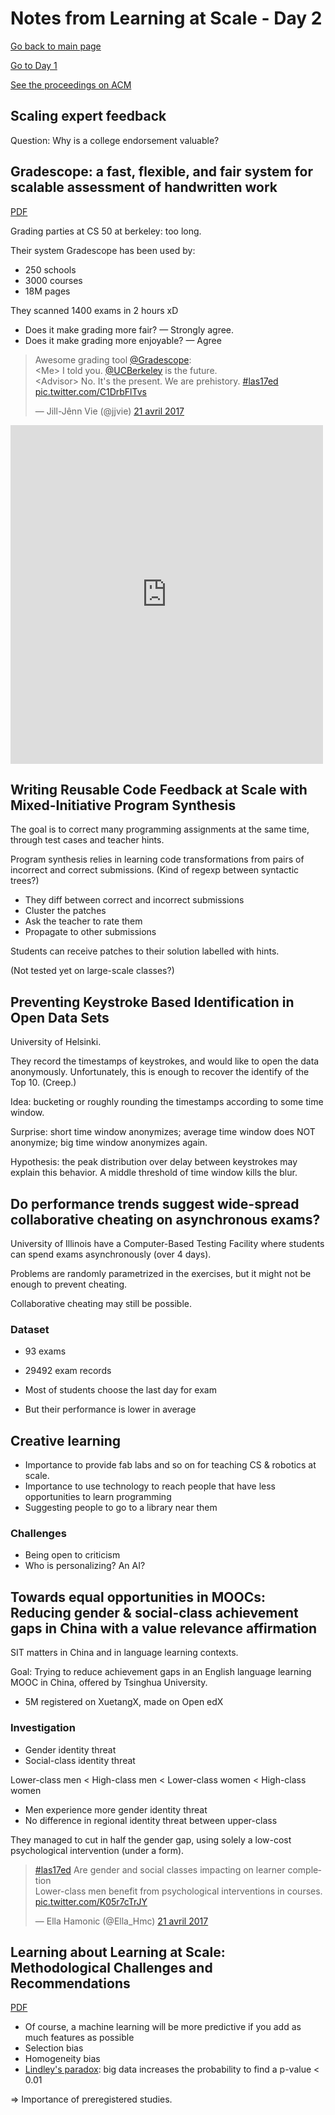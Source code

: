 # Notes from Learning at Scale - Day 2

[Go back to main page](/las2017)

[Go to Day 1](/las2017/notes)

[See the proceedings on ACM](http://dl.acm.org/citation.cfm?id=3051457&preflayout=flat)

## Scaling expert feedback

Question: Why is a college endorsement valuable?

## Gradescope: a fast, flexible, and fair system for scalable assessment of handwritten work

[PDF](http://delivery.acm.org/10.1145/3060000/3051466/p81-singh.pdf?ip=192.54.222.4&id=3051466&acc=OPEN&key=4D4702B0C3E38B35%2E4D4702B0C3E38B35%2E4D4702B0C3E38B35%2E6D218144511F3437&CFID=753159252&CFTOKEN=13181410&__acm__=1492782640_17f1c82ffe7a6611275667a15a74aedd)

Grading parties at CS 50 at berkeley: too long.

Their system Gradescope has been used by:

- 250 schools
- 3000 courses
- 18M pages

They scanned 1400 exams in 2 hours xD

- Does it make grading more fair? — Strongly agree.
- Does it make grading more enjoyable? — Agree

<blockquote class="twitter-tweet" data-lang="fr"><p lang="en" dir="ltr">Awesome grading tool <a href="https://twitter.com/gradescope">@Gradescope</a>:<br>&lt;Me&gt; I told you. <a href="https://twitter.com/UCBerkeley">@UCBerkeley</a> is the future.<br>&lt;Advisor&gt; No. It&#39;s the present. We are prehistory. <a href="https://twitter.com/hashtag/las17ed?src=hash">#las17ed</a> <a href="https://t.co/C1DrbFlTvs">pic.twitter.com/C1DrbFlTvs</a></p>&mdash; Jill-Jênn Vie (@jjvie) <a href="https://twitter.com/jjvie/status/855417098230788097">21 avril 2017</a></blockquote> <script async src="//platform.twitter.com/widgets.js" charset="utf-8"></script>

<iframe src="https://www.facebook.com/plugins/post.php?href=https%3A%2F%2Fwww.facebook.com%2Fjilljenn%2Fposts%2F10155244442548844&width=500" width="500" height="542" style="border:none;overflow:hidden" scrolling="no" frameborder="0" allowTransparency="true"></iframe>

## Writing Reusable Code Feedback at Scale with Mixed-Initiative Program Synthesis

The goal is to correct many programming assignments at the same time, through test cases and teacher hints.

Program synthesis relies in learning code transformations from pairs of incorrect and correct submissions. (Kind of regexp between syntactic trees?)

- They diff between correct and incorrect submissions
- Cluster the patches
- Ask the teacher to rate them
- Propagate to other submissions

Students can receive patches to their solution labelled with hints.

(Not tested yet on large-scale classes?)

## Preventing Keystroke Based Identification in Open Data Sets

University of Helsinki.

They record the timestamps of keystrokes, and would like to open the data anonymously. Unfortunately, this is enough to recover the identify of the Top 10. (Creep.)

Idea: bucketing or roughly rounding the timestamps according to some time window.

Surprise: short time window anonymizes; average time window does NOT anonymize; big time window anonymizes again.

Hypothesis: the peak distribution over delay between keystrokes may explain this behavior. A middle threshold of time window kills the blur.

## Do performance trends suggest wide-spread collaborative cheating on asynchronous exams?

University of Illinois have a Computer-Based Testing Facility where students can spend exams asynchronously (over 4 days).

Problems are randomly parametrized in the exercises, but it might not be enough to prevent cheating.

Collaborative cheating may still be possible.

### Dataset

- 93 exams
- 29492 exam records

- Most of students choose the last day for exam
- But their performance is lower in average

## Creative learning

- Importance to provide fab labs and so on for teaching CS & robotics at scale.
- Importance to use technology to reach people that have less opportunities to learn programming
- Suggesting people to go to a library near them

### Challenges

- Being open to criticism
- Who is personalizing? An AI?

## Towards equal opportunities in MOOCs: Reducing gender & social-class achievement gaps in China with a value relevance affirmation

SIT matters in China and in language learning contexts.

Goal: Trying to reduce achievement gaps in an English language learning MOOC in China, offered by Tsinghua University.

- 5M registered on XuetangX, made on Open edX

### Investigation

- Gender identity threat
- Social-class identity threat

Lower-class men < High-class men < Lower-class women < High-class women

- Men experience more gender identity threat
- No difference in regional identity threat between upper-class

They managed to cut in half the gender gap, using solely a low-cost psychological intervention (under a form).

<blockquote class="twitter-tweet" data-lang="fr"><p lang="en" dir="ltr"><a href="https://twitter.com/hashtag/las17ed?src=hash">#las17ed</a> Are gender and social classes impacting on learner completion<br>Lower-class men benefit from psychological interventions in courses. <a href="https://t.co/K05r7cTrJY">pic.twitter.com/K05r7cTrJY</a></p>&mdash; Ella Hamonic (@Ella_Hmc) <a href="https://twitter.com/Ella_Hmc/status/855486835484700674">21 avril 2017</a></blockquote> <script async src="//platform.twitter.com/widgets.js" charset="utf-8"></script>

## Learning about Learning at Scale: Methodological Challenges and Recommendations

[PDF](http://delivery.acm.org/10.1145/3060000/3051461/p131-van-der-sluis.pdf?ip=192.54.222.4&id=3051461&acc=OPEN&key=4D4702B0C3E38B35%2E4D4702B0C3E38B35%2E4D4702B0C3E38B35%2E6D218144511F3437&CFID=753159252&CFTOKEN=13181410&__acm__=1492800889_19ea841db89d8252ca18e3be9a5be009)

- Of course, a machine learning will be more predictive if you add as much features as possible
- Selection bias
- Homogeneity bias
- [Lindley's paradox](https://en.wikipedia.org/wiki/Lindley%27s_paradox): big data increases the probability to find a p-value < 0.01

=> Importance of preregistered studies.

